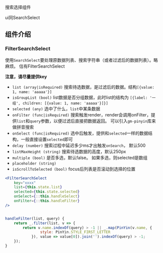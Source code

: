 搜索选择组件

ui同SearchSelect

## 组件介绍

### FilterSearchSelect

使用`SearchSelect`要处理原数据列表、搜索字符串（或者过滤后的数据列表）。略麻烦。
估有FilterSearchSelect

**注意，请尽量提供key**

- `list (array|isRequired)` 搜索待选数据，是过滤后的数据。结构`[{value: 1, name: 'aaaaa'}]`
- `isGroupList (bool)` list数据是否分组数据，此时list的结构为 `[{label: '一组', children: [{value: 1, name: 'aaaaa'}]}]`
- `selected (any)` 选中了什么，`list`中某条数据
- `onFilter (func|isRequired)` 搜索触发render，render会调用onFilter，提供`list`和`query`参数，以便过滤后直接把数据返回。 可以引入`gm-pinyin`库来做拼音搜索
- `onSelect (func|isRequired)` 选中后触发，提供和`selected`一样的数据结构，一般直接设置`selected`即可
- `delay (number)` 搜索过程中延迟多少ms才出触发`onSearch`， 默认500
- `listMaxHeight (string)` 搜索待选数据的高度，默认250px
- `multiple (bool)` 是否多选，默认false。 如果多选，则selected是数组
- `placeholder (string)`
- `isScrollToSelected (bool)` focus后列表是否滚动到选择的位置


```jsx
<FilterSearchSelect
    key="xxxx"
    list={this.state.list}
    selected={this.state.selected}
    onSelect={::this.handleSelect}
    onFilter={::this.handleFilter}
/>


handleFilter(list, query) {
    return _.filter(list, v => {
        return v.name.indexOf(query) > -1 || _.map(PinYin(v.name, {
                style: PinYin.STYLE_FIRST_LETTER
            }), value => value[0]).join('').indexOf(query) > -1;
    });
}
```